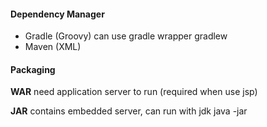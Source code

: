 #### Dependency Manager
- Gradle (Groovy) can use gradle wrapper gradlew
- Maven (XML)
#### Packaging
**WAR** need application server to run (required when use jsp)

**JAR** contains embedded  server, can run with jdk java -jar


